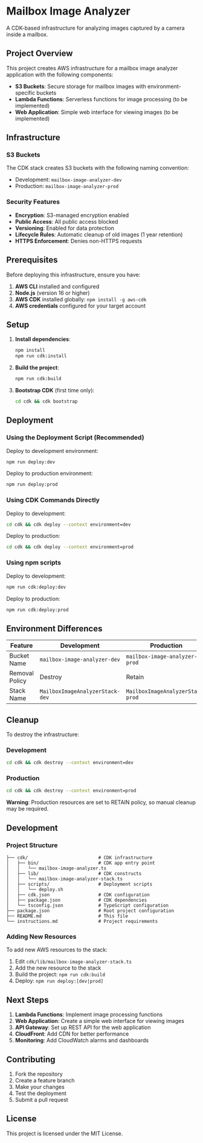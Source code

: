 # Mailbox Image Analyzer

A CDK-based infrastructure for analyzing images captured by a camera inside a mailbox.

## Project Overview

This project creates AWS infrastructure for a mailbox image analyzer application with the following components:

- **S3 Buckets**: Secure storage for mailbox images with environment-specific buckets
- **Lambda Functions**: Serverless functions for image processing (to be implemented)
- **Web Application**: Simple web interface for viewing images (to be implemented)

## Infrastructure

### S3 Buckets

The CDK stack creates S3 buckets with the following naming convention:
- Development: `mailbox-image-analyzer-dev`
- Production: `mailbox-image-analyzer-prod`

### Security Features

- **Encryption**: S3-managed encryption enabled
- **Public Access**: All public access blocked
- **Versioning**: Enabled for data protection
- **Lifecycle Rules**: Automatic cleanup of old images (1 year retention)
- **HTTPS Enforcement**: Denies non-HTTPS requests

## Prerequisites

Before deploying this infrastructure, ensure you have:

1. **AWS CLI** installed and configured
2. **Node.js** (version 16 or higher)
3. **AWS CDK** installed globally: `npm install -g aws-cdk`
4. **AWS credentials** configured for your target account

## Setup

1. **Install dependencies**:
   ```bash
   npm install
   npm run cdk:install
   ```

2. **Build the project**:
   ```bash
   npm run cdk:build
   ```

3. **Bootstrap CDK** (first time only):
   ```bash
   cd cdk && cdk bootstrap
   ```

## Deployment

### Using the Deployment Script (Recommended)

Deploy to development environment:
```bash
npm run deploy:dev
```

Deploy to production environment:
```bash
npm run deploy:prod
```

### Using CDK Commands Directly

Deploy to development:
```bash
cd cdk && cdk deploy --context environment=dev
```

Deploy to production:
```bash
cd cdk && cdk deploy --context environment=prod
```

### Using npm scripts

Deploy to development:
```bash
npm run cdk:deploy:dev
```

Deploy to production:
```bash
npm run cdk:deploy:prod
```

## Environment Differences

| Feature | Development | Production |
|---------|-------------|------------|
| Bucket Name | `mailbox-image-analyzer-dev` | `mailbox-image-analyzer-prod` |
| Removal Policy | Destroy | Retain |
| Stack Name | `MailboxImageAnalyzerStack-dev` | `MailboxImageAnalyzerStack-prod` |

## Cleanup

To destroy the infrastructure:

### Development
```bash
cd cdk && cdk destroy --context environment=dev
```

### Production
```bash
cd cdk && cdk destroy --context environment=prod
```

**Warning**: Production resources are set to RETAIN policy, so manual cleanup may be required.

## Development

### Project Structure

```
├── cdk/                          # CDK infrastructure
│   ├── bin/                      # CDK app entry point
│   │   └── mailbox-image-analyzer.ts
│   ├── lib/                      # CDK constructs
│   │   └── mailbox-image-analyzer-stack.ts
│   ├── scripts/                  # Deployment scripts
│   │   └── deploy.sh
│   ├── cdk.json                  # CDK configuration
│   ├── package.json              # CDK dependencies
│   └── tsconfig.json             # TypeScript configuration
├── package.json                  # Root project configuration
├── README.md                     # This file
└── instructions.md               # Project requirements
```

### Adding New Resources

To add new AWS resources to the stack:

1. Edit `cdk/lib/mailbox-image-analyzer-stack.ts`
2. Add the new resource to the stack
3. Build the project: `npm run cdk:build`
4. Deploy: `npm run deploy:[dev|prod]`

## Next Steps

1. **Lambda Functions**: Implement image processing functions
2. **Web Application**: Create a simple web interface for viewing images
3. **API Gateway**: Set up REST API for the web application
4. **CloudFront**: Add CDN for better performance
5. **Monitoring**: Add CloudWatch alarms and dashboards

## Contributing

1. Fork the repository
2. Create a feature branch
3. Make your changes
4. Test the deployment
5. Submit a pull request

## License

This project is licensed under the MIT License.
